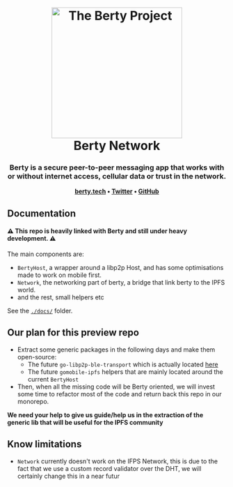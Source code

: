 <h1 align="center">
  <img src="https://berty.tech/img/berty.svg" alt="The Berty Project" height="300px"><br />
  Berty Network
</h1>

<h3 align="center">Berty is a secure peer-to-peer messaging app that works with or without internet access, cellular data or trust in the network.</h3>

<p align="center"><b>
    <a href="https://berty.tech">berty.tech</a> •
    <a href="https://twitter.com/berty">Twitter</a> •
    <a href="https://github.com/berty">GitHub</a>
</b></p>

## Documentation

#### :warning: This repo is heavily linked with Berty and still under heavy development. :warning:

The main components are:

* `BertyHost`, a wrapper around a libp2p Host, and has some optimisations made to work on mobile first.
* `Network`, the networking part of berty, a bridge that link berty to the IPFS world.
* and the rest, small helpers etc

See the [`./docs/`](./docs/) folder.

## Our plan for this preview repo

* Extract some generic packages in the following days and make them open-source:
  * The future `go-libp2p-ble-transport` which is actually located [here](https://github.com/berty/network/tree/dev/cleanup/transport/ble)
  * The future `gomobile-ipfs` helpers that are mainly located around the current `BertyHost`
* Then, when all the missing code will be Berty oriented, we will invest some time to refactor most of the code and return back this repo in our monorepo.

**We need your help to give us guide/help us in the extraction of the generic lib that will be useful for the IPFS community**

## Know limitations

* `Network` currently doesn't work on the IFPS Network, this is due to the fact that we use a custom record validator over the DHT, we will certainly change this in a near futur
